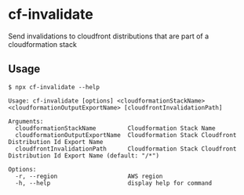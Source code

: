 # cf-invalidate

Send invalidations to cloudfront distributions that are part of a cloudformation stack

## Usage

```shell
$ npx cf-invalidate --help

Usage: cf-invalidate [options] <cloudformationStackName> <cloudformationOutputExportName> [cloudfrontInvalidationPath]

Arguments:
  cloudformationStackName         Cloudformation Stack Name
  cloudformationOutputExportName  Cloudformation Stack Cloudfront Distribution Id Export Name
  cloudfrontInvalidationPath      Cloudformation Stack Cloudfront Distribution Id Export Name (default: "/*")

Options:
  -r, --region                    AWS region
  -h, --help                      display help for command
```

